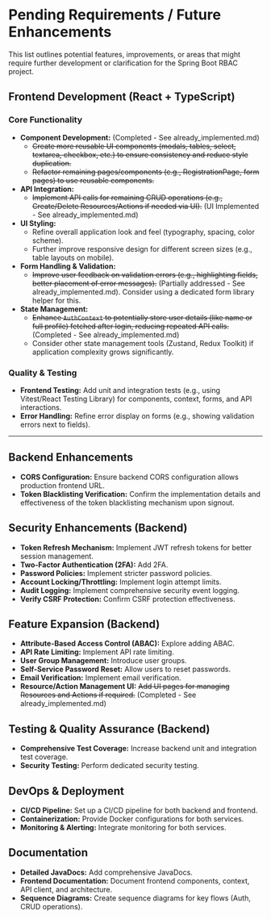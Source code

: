 # Pending Requirements / Future Enhancements

This list outlines potential features, improvements, or areas that might require further development or clarification for the Spring Boot RBAC project.

## Frontend Development (React + TypeScript)

### Core Functionality
- **Component Development:** (Completed - See already_implemented.md)
    - ~~Create more reusable UI components (modals, tables, select, textarea, checkbox, etc.) to ensure consistency and reduce style duplication.~~
    - ~~Refactor remaining pages/components (e.g., RegistrationPage, form pages) to use reusable components.~~
- **API Integration:**
    - ~~Implement API calls for remaining CRUD operations (e.g., Create/Delete Resources/Actions if needed via UI).~~ (UI Implemented - See already_implemented.md)
- **UI Styling:**
    - Refine overall application look and feel (typography, spacing, color scheme).
    - Further improve responsive design for different screen sizes (e.g., table layouts on mobile).
- **Form Handling & Validation:**
    - ~~Improve user feedback on validation errors (e.g., highlighting fields, better placement of error messages).~~ (Partially addressed - See already_implemented.md). Consider using a dedicated form library helper for this.
- **State Management:**
    - ~~Enhance `AuthContext` to potentially store user details (like name or full profile) fetched after login, reducing repeated API calls.~~ (Completed - See already_implemented.md)
    - Consider other state management tools (Zustand, Redux Toolkit) if application complexity grows significantly.

### Quality & Testing
- **Frontend Testing:** Add unit and integration tests (e.g., using Vitest/React Testing Library) for components, context, forms, and API interactions.
- **Error Handling:** Refine error display on forms (e.g., showing validation errors next to fields).

---

## Backend Enhancements
- **CORS Configuration:** Ensure backend CORS configuration allows production frontend URL.
- **Token Blacklisting Verification:** Confirm the implementation details and effectiveness of the token blacklisting mechanism upon signout.

## Security Enhancements (Backend)
- **Token Refresh Mechanism:** Implement JWT refresh tokens for better session management.
- **Two-Factor Authentication (2FA):** Add 2FA.
- **Password Policies:** Implement stricter password policies.
- **Account Locking/Throttling:** Implement login attempt limits.
- **Audit Logging:** Implement comprehensive security event logging.
- **Verify CSRF Protection:** Confirm CSRF protection effectiveness.

## Feature Expansion (Backend)
- **Attribute-Based Access Control (ABAC):** Explore adding ABAC.
- **API Rate Limiting:** Implement API rate limiting.
- **User Group Management:** Introduce user groups.
- **Self-Service Password Reset:** Allow users to reset passwords.
- **Email Verification:** Implement email verification.
- **Resource/Action Management UI:** ~~Add UI pages for managing Resources and Actions if required.~~ (Completed - See already_implemented.md)

## Testing & Quality Assurance (Backend)
- **Comprehensive Test Coverage:** Increase backend unit and integration test coverage.
- **Security Testing:** Perform dedicated security testing.

## DevOps & Deployment
- **CI/CD Pipeline:** Set up a CI/CD pipeline for both backend and frontend.
- **Containerization:** Provide Docker configurations for both services.
- **Monitoring & Alerting:** Integrate monitoring for both services.

## Documentation
- **Detailed JavaDocs:** Add comprehensive JavaDocs.
- **Frontend Documentation:** Document frontend components, context, API client, and architecture.
- **Sequence Diagrams:** Create sequence diagrams for key flows (Auth, CRUD operations).